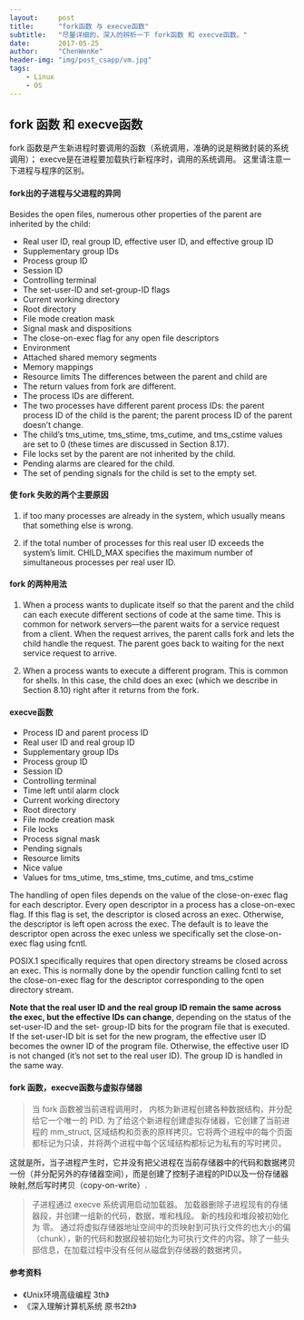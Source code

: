 ```yaml
---
layout:     post
title:      "fork函数 与 execve函数"
subtitle:   "尽量详细的，深入的辨析一下 fork函数 和 execve函数。"
date:       2017-05-25
author:     "ChenWenKe"
header-img: "img/post_csapp/vm.jpg"
tags:
    - Linux
    - OS
---
```


## fork 函数 和 execve函数
fork 函数是产生新进程时要调用的函数（系统调用，准确的说是稍微封装的系统调用）； execve是在进程要加载执行新程序时，调用的系统调用。 这里请注意一下进程与程序的区别。 

#### fork出的子进程与父进程的异同

Besides the open files, numerous other properties of the parent are inherited by the
child:
- Real user ID, real group ID, effective user ID, and effective group ID
- Supplementary group IDs
- Process group ID
- Session ID
- Controlling terminal
- The set-user-ID and set-group-ID flags
- Current working directory
- Root directory
- File mode creation mask
- Signal mask and dispositions
- The close-on-exec flag for any open file descriptors
- Environment
- Attached shared memory segments
- Memory mappings
- Resource limits
The differences between the parent and child are
- The return values from fork are different.
- The process IDs are different.
- The two processes have different parent process IDs: the parent process ID of the
child is the parent; the parent process ID of the parent doesn’t change.
- The child’s tms_utime, tms_stime, tms_cutime, and tms_cstime values
are set to 0 (these times are discussed in Section 8.17).
- File locks set by the parent are not inherited by the child.
- Pending alarms are cleared for the child.
- The set of pending signals for the child is set to the empty set.

#### 使 fork 失败的两个主要原因

1. if too many processes are already in
the system, which usually means that something else is wrong.

2. if the total number of processes for this real user ID exceeds the system’s limit. CHILD_MAX specifies the maximum number of simultaneous processes per real user ID.

#### fork 的两种用法

1. When a process wants to duplicate itself so that the parent and the child can
each execute different sections of code at the same time. This is common for
network servers—the parent waits for a service request from a client. When the
request arrives, the parent calls fork and lets the child handle the request. The
parent goes back to waiting for the next service request to arrive.

2. When a process wants to execute a different program. This is common for
shells. In this case, the child does an exec (which we describe in Section 8.10)
right after it returns from the fork.

#### execve函数

- Process ID and parent process ID
- Real user ID and real group ID
- Supplementary group IDs
- Process group ID
- Session ID
- Controlling terminal
- Time left until alarm clock
- Current working directory
- Root directory
- File mode creation mask
- File locks
- Process signal mask
- Pending signals
- Resource limits
- Nice value
- Values for tms_utime, tms_stime, tms_cutime, and tms_cstime

The handling of open files depends on the value of the close-on-exec flag for each
descriptor. Every open descriptor in a process has a close-on-exec flag. If this flag
is set, the descriptor is closed across an exec. Otherwise, the descriptor is left open
across the exec. The default is to leave the descriptor open across the exec unless we
specifically set the close-on-exec flag using fcntl.


POSIX.1 specifically requires that open directory streams be closed across an exec. This is normally done by the opendir function calling fcntl to set the close-on-exec flag for the descriptor corresponding to the open directory stream.

**Note that the real user ID and the real group ID remain the same across the exec,
but the effective IDs can change**, depending on the status of the set-user-ID and the set-
group-ID bits for the program file that is executed. If the set-user-ID bit is set for the
new program, the effective user ID becomes the owner ID of the program file.
Otherwise, the effective user ID is not changed (it’s not set to the real user ID). The
group ID is handled in the same way.

#### fork 函数，execve函数与虚拟存储器

> 当 fork 函数被当前进程调用时， 内核为新进程创建各种数据结构，并分配给它一个唯一的 PID. 为了给这个新进程创建虚拟存储器，它创建了当前进程的 mm_struct, 区域结构和页表的原样拷贝。它将两个进程中的每个页面都标记为只读，并将两个进程中每个区域结构都标记为私有的写时拷贝。 

这就是所，当子进程产生时，它并没有把父进程在当前存储器中的代码和数据拷贝一份（并分配另外的存储器空间），而是创建了控制子进程的PID以及一份存储器映射,然后写时拷贝（copy-on-write）. 

> 子进程通过 execve 系统调用启动加载器。 加载器删除子进程现有的存储器段，并创建一组新的代码，数据，堆和栈段。 新的栈段和堆段被初始化为 零。 通过将虚拟存储器地址空间中的页映射到可执行文件的也大小的偏（chunk），新的代码和数据段被初始化为可执行文件的内容。除了一些头部信息，在加载过程中没有任何从磁盘到存储器的数据拷贝。 

#### 参考资料
- 《Unix环境高级编程 3th》
- 《深入理解计算机系统 原书2th》